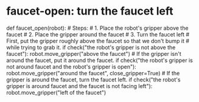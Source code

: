 

# faucet-open: turn the faucet left
def faucet_open(robot):
    # Steps:
    #  1. Place the robot's gripper above the faucet
    #  2. Place the gripper around the faucet
    #  3. Turn the faucet left
    # First, put the gripper roughly above the faucet so that we don't bump it 
    # while trying to grab it.
    if check("the robot's gripper is not above the faucet"):
        robot.move_gripper("above the faucet")
    # If the gripper isn't around the faucet, put it around the faucet.
    if check("the robot's gripper is not around faucet and the robot's gripper is open"):
        robot.move_gripper("around the faucet", close_gripper=True)
    # If the gripper is around the faucet, turn the faucet left.
    if check("the robot's gripper is around faucet and the faucet is not facing left"):
        robot.move_gripper("left of the faucet")